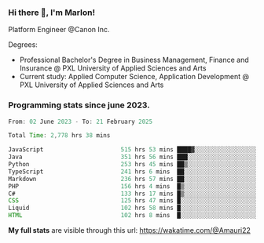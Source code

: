 
### Hi there 👋, I'm Marlon!

Platform Engineer @Canon Inc.

Degrees: 
- Professional Bachelor's Degree in Business Management, Finance and Insurance @ PXL University of Applied Sciences and Arts
- Current study: Applied Computer Science, Application Development @ PXL University of Applied Sciences and Arts

### Programming stats since june 2023.
<!--START_SECTION:waka-->

```java
From: 02 June 2023 - To: 21 February 2025

Total Time: 2,778 hrs 38 mins

JavaScript                      515 hrs 53 mins ████▓░░░░░░░░░░░░░░░░░░░░   18.16 %
Java                            351 hrs 56 mins ███░░░░░░░░░░░░░░░░░░░░░░   12.39 %
Python                          253 hrs 45 mins ██▒░░░░░░░░░░░░░░░░░░░░░░   08.93 %
TypeScript                      241 hrs 6 mins  ██░░░░░░░░░░░░░░░░░░░░░░░   08.49 %
Markdown                        236 hrs 57 mins ██░░░░░░░░░░░░░░░░░░░░░░░   08.34 %
PHP                             156 hrs 4 mins  █▒░░░░░░░░░░░░░░░░░░░░░░░   05.49 %
C#                              133 hrs 17 mins █▒░░░░░░░░░░░░░░░░░░░░░░░   04.69 %
CSS                             125 hrs 47 mins █░░░░░░░░░░░░░░░░░░░░░░░░   04.43 %
Liquid                          102 hrs 58 mins █░░░░░░░░░░░░░░░░░░░░░░░░   03.62 %
HTML                            102 hrs 8 mins  █░░░░░░░░░░░░░░░░░░░░░░░░   03.60 %
```

<!--END_SECTION:waka-->
**My full stats** are visible through this url: https://wakatime.com/@Amauri22
